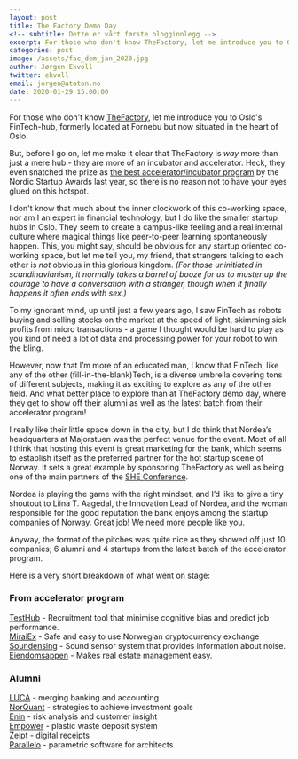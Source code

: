 ```yaml
---
layout: post
title: The Factory Demo Day
<!-- subtitle: Dette er vårt første blogginnlegg -->
excerpt: For those who don't know TheFactory, let me introduce you to Oslo's FinTech-hub, formerly located at Fornebu but now situated in the heart of Oslo. <br/><br/> But, before I go on, let me make it clear that TheFactory is <i>way</i> more than just a mere hub - they are more of an incubator and accelerator. Heck, they even snatched the prize as the best accelerator/incubator program by the Nordic Startup Awards last year, so there is no reason not to have your eyes glued on this hotspot.
categories: post
image: /assets/fac_dem_jan_2020.jpg
author: Jørgen Ekvoll
twitter: ekvoll
email: jorgen@ataton.no
date: 2020-01-29 15:00:00
---
```


For those who don't know <a href="https://www.thefactory.no/" target="_blank">TheFactory</a>, let me introduce you to Oslo's FinTech-hub, formerly located at Fornebu but now situated in the heart of Oslo.

But, before I go on, let me make it clear that TheFactory is _way_ more than just a mere hub - they are more of an incubator and accelerator. Heck, they even snatched the prize as <a href="http://nordicstartupawards.com/competition-2019" target="_blank">the best accelerator/incubator program</a> by the Nordic Startup Awards last year, so there is no reason not to have your eyes glued on this hotspot. 

I don't know that much about the inner clockwork of this co-working space, nor am I an expert in financial technology, but I do like the smaller startup hubs in Oslo. They seem to create a campus-like feeling and a real internal culture where magical things like peer-to-peer learning spontaneously happen. This, you might say, should be obvious for any startup oriented co-working space, but let me tell you, my friend, that strangers talking to each other is _not_ obvious in this glorious kingdom. _(For those uninitiated in scandinavianism, it normally takes a barrel of booze for us to muster up the courage to have a conversation with a stranger, though when it finally happens it often ends with sex.)_

To my ignorant mind, up until just a few years ago, I saw FinTech as robots buying and selling stocks on the market at the speed of light, skimming sick profits from micro transactions - a game I thought would be hard to play as you kind of need a lot of data and processing power for your robot to win the bling.

However, now that I’m more of an educated man, I know that FinTech, like any of the other (fill-in-the-blank)Tech, is a diverse umbrella covering tons of different subjects, making it as exciting to explore as any of the other field. And what better place to explore than at TheFactory demo day, where they get to show off their alumni as well as the latest batch from their accelerator program!

I really like their little space down in the city, but I do think that Nordea’s headquarters at Majorstuen was the perfect venue for the event. Most of all I think that hosting this event is great marketing for the bank, which seems to establish itself as the preferred partner for the hot startup scene of Norway. It sets a great example by sponsoring TheFactory as well as being one of the main partners of the <a href="https://www.sheconference.no/" target="_blank">SHE Conference</a>.

Nordea is playing the game with the right mindset, and I’d like to give a tiny shoutout to Liina T. Aagedal, the Innovation Lead of Nordea, and the woman responsible for the good reputation the bank enjoys among the startup companies of Norway. Great job! We need more people like you.

Anyway, the format of the pitches was quite nice as they showed off just 10 companies; 6 alumni and 4 startups from the latest batch of the accelerator program.

Here is a very short breakdown of what went on stage:


### From accelerator program

<a href="https://www.testhub.tech" target="_blank" rel="nofollow">TestHub</a> - Recruitment tool that minimise cognitive bias and predict job performance.<br/>
<a href="https://miraiex.com" target="_blank" rel="nofollow">MiraiEx</a> - Safe and easy to use Norwegian cryptocurrency exchange<br/>
<a href="https://soundsensing.no/" target="_blank" rel="nofollow">Soundensing</a> - Sound sensor system that provides information about noise.<br/>
<a href="https://eiendomsappen.com" target="_blank" rel="nofollow">Eiendomsappen</a> - Makes real estate management easy.

### Alumni
<a href="https://www.lucalabs.com/" target="_blank" rel="nofollow">LUCA</a> - merging banking and accounting<br/>
<a href="https://www.lucalabs.com/" target="_blank" rel="nofollow">NorQuant</a> - strategies to achieve investment goals<br/>
<a href="https://www.enin.ai/" target="_blank" rel="nofollow">Enin</a> - risk analysis and customer insight<br/>
<a href="https://empower.eco" target="_blank" rel="nofollow">Empower</a> - plastic waste deposit system<br/>
<a href="https://www.zeipt.com" target="_blank" rel="nofollow">Zeipt</a> - digital receipts<br/>
<a href="https://www.parallelo.io" target="_blank" rel="nofollow">Parallelo</a> - parametric software for architects<br/>







